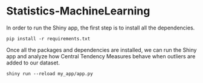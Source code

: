 # Statistics-MachineLearning

In order to run the Shiny app, the first step is to install all the dependencies.

`pip install -r requirements.txt`

Once all the packages and dependencies are installed, we can run the Shiny app and analyze how Central Tendency Measures behave when outliers are added to our dataset.

`shiny run --reload my_app/app.py`
